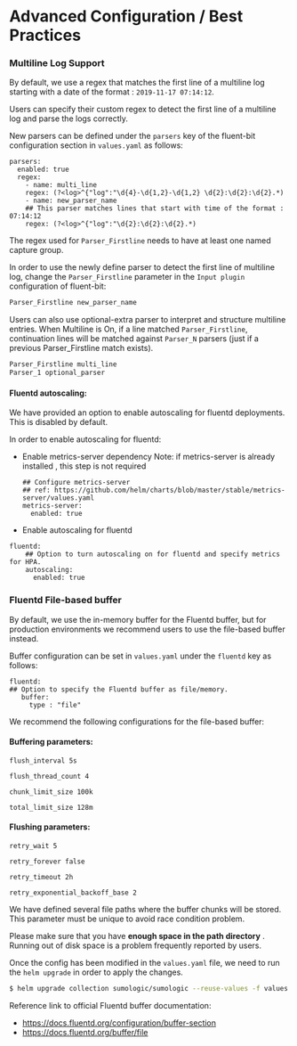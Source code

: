 # Advanced Configuration / Best Practices


### Multiline Log Support

By default, we use a regex that matches the first line of a multiline log starting with a date of the format : `2019-11-17 07:14:12`.

Users can specify their custom regex to detect the first line of a multiline log and parse the logs correctly.

New parsers can be defined under the `parsers` key of the fluent-bit configuration section in `values.yaml` as follows:

```
parsers:
  enabled: true
  regex:
    - name: multi_line
    regex: (?<log>^{"log":"\d{4}-\d{1,2}-\d{1,2} \d{2}:\d{2}:\d{2}.*)
    - name: new_parser_name
    ## This parser matches lines that start with time of the format : 07:14:12
    regex: (?<log>^{"log":"\d{2}:\d{2}:\d{2}.*)
```

The regex used for `Parser_Firstline` needs to have at least one named capture group.

In order to use the newly define parser to detect the first line of multiline log, change the `Parser_Firstline` parameter in the `Input plugin` configuration of fluent-bit:

```bash
Parser_Firstline new_parser_name
```

Users can also use optional-extra parser to interpret and structure multiline entries.
When Multiline is On, if a line matched `Parser_Firstline`, continuation lines will be matched against `Parser_N` parsers (just if a previous Parser_Firstline match exists).

```bash
Parser_Firstline multi_line
Parser_1 optional_parser
```

#### Fluentd autoscaling:

We have provided an option to enable autoscaling for fluentd deployments. This is disabled by default. 

In order to enable autoscaling for fluentd:

- Enable metrics-server dependency
  Note: if metrics-server is already installed , this step is not required
  ```
  ## Configure metrics-server
  ## ref: https://github.com/helm/charts/blob/master/stable/metrics-server/values.yaml
  metrics-server:
    enabled: true
  ```

- Enable autoscaling for fluentd
```
fluentd:
    ## Option to turn autoscaling on for fluentd and specify metrics for HPA.
    autoscaling:
      enabled: true
```


### Fluentd File-based buffer

By default, we use the in-memory buffer for the Fluentd buffer, but for production environments we recommend users to use the file-based buffer instead.

Buffer configuration can be set in `values.yaml` under the `fluentd` key as follows:

```
fluentd:
## Option to specify the Fluentd buffer as file/memory.
   buffer: 
     type : "file"
```

We recommend the following configurations for the file-based buffer:

#### Buffering parameters:
```
flush_interval 5s

flush_thread_count 4

chunk_limit_size 100k

total_limit_size 128m
```

####  Flushing parameters:
```
retry_wait 5

retry_forever false

retry_timeout 2h

retry_exponential_backoff_base 2
```

We have defined several file paths where the buffer chunks will be stored. This parameter must be unique to avoid race condition problem.

Please make sure that you have **enough space in the path directory** . Running out of disk space is a problem frequently reported by users.

Once the config has been modified in the `values.yaml` file,  we need to run the `helm upgrade` in order to apply the changes.

```bash
$ helm upgrade collection sumologic/sumologic --reuse-values -f values.yaml
```

Reference link to official Fluentd buffer documentation: 
 - https://docs.fluentd.org/configuration/buffer-section
 - https://docs.fluentd.org/buffer/file